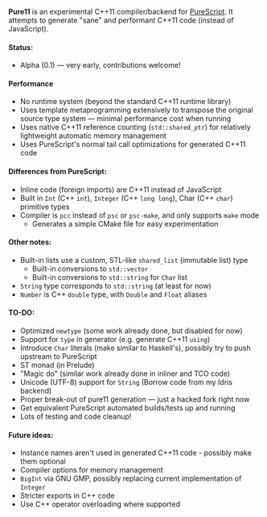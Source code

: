 **Pure11** is an experimental C++11 compiler/backend for [PureScript](https://github.com/purescript/purescript). It attempts to generate "sane" and performant C++11 code (instead of JavaScript).

#### Status:

* Alpha (0.1) — very early, contributions welcome!

#### Performance

* No runtime system (beyond the standard C++11 runtime library)
* Uses template metaprogramming extensively to transpose the original source type system — minimal performance cost when running
* Uses native C++11 reference counting (`std::shared_ptr`) for relatively lightweight automatic memory management
* Uses PureScript's normal tail call optimizations for generated C++11 code

#### Differences from PureScript:

* Inline code (foreign imports) are C++11 instead of JavaScript
* Built in `Int` (C++ `int`), `Integer` (C++ `long long`), Char (C++ `char`) primitive types
* Compiler is `pcc` instead of `psc` or `psc-make`, and only supports `make` mode
  - Generates a simple CMake file for easy experimentation

#### Other notes:

* Built-in lists use a custom, STL-like `shared_list` (immutable list) type
  - Built-in conversions to `std::vector`
  - Built-in conversions to `std::string` for `Char` list
* `String` type corresponds to `std::string` (at least for now)
* `Number` is C++ `double` type, with `Double` and `Float` aliases

#### TO-DO:

* Optimized `newtype` (some work already done, but disabled for now)
* Support for `type` in generator (e.g. generate C++11 `using`)
* Introduce `Char` literals (make similar to Haskell's), possibly try to push upstream to PureScript
* ST monad (in Prelude)
* "Magic do" (similar work already done in inliner and TCO code)
* Unicode (UTF-8) support for `String` (Borrow code from my Idris backend)
* Proper break-out of pure11 generation — just a hacked fork right now
* Get equivalent PureScript automated builds/tests up and running
* Lots of testing and code cleanup!

#### Future ideas:

* Instance names aren't used in generated C++11 code - possibly make them optional
* Compiler options for memory management
* `BigInt` via GNU GMP, possibly replacing current implementation of `Integer`
* Stricter exports in C++ code
* Use C++ operator overloading where supported


